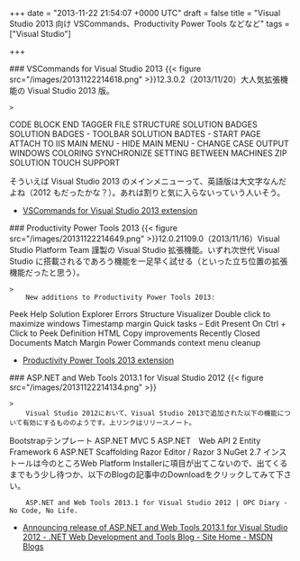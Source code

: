 
+++
date = "2013-11-22 21:54:07 +0000 UTC"
draft = false
title = "Visual Studio 2013 向け VSCommands、Productivity Power Tools などなど"
tags = ["Visual Studio"]

+++
<div class="section">
    ### VSCommands for Visual Studio 2013
    {{< figure src="/images/20131122214618.png"  >}}12.3.0.2（2013/11/20）大人気拡張機能の Visual Studio 2013 版。

    >
        

CODE BLOCK END TAGGER
FILE STRUCTURE
SOLUTION BADGES
SOLUTION BADGES - TOOLBAR
SOLUTION BADTES - START PAGE
ATTACH TO IIS
MAIN MENU - HIDE
MAIN MENU - CHANGE CASE 
OUTPUT WINDOWS COLORING
SYNCHRONIZE SETTING BETWEEN MACHINES
ZIP SOLUTION
TOUCH SUPPORT

    
そういえば Visual Studio 2013 のメインメニューって、英語版は大文字なんだよね（2012 もだったかな？）。あれは割りと気に入らないっていう人いそう。

<ul>
<li><a href="http://visualstudiogallery.msdn.microsoft.com/c6d1c265-7007-405c-a68b-5606af238ece">VSCommands for Visual Studio 2013 extension</a></li>
</ul>
</div>
<div class="section">
    ### Productivity Power Tools 2013
    {{< figure src="/images/20131122214649.png"  >}}12.0.21109.0（2013/11/16）Visual Studio Platform Team 謹製の Visual Studio 拡張機能。いずれ次世代 Visual Studio に搭載されるであろう機能を一足早く試せる（といった立ち位置の拡張機能だったと思う）。

    >
        New additions to Productivity Power Tools 2013:


Peek Help 
Solution Explorer Errors 
Structure Visualizer 
Double click to maximize windows 
Timestamp margin 
Quick tasks – Edit Present On 
Ctrl + Click to Peek Definition 
HTML Copy improvements 
Recently Closed Documents 
Match Margin 
Power Commands context menu cleanup 

    

<ul>
<li><a href="http://visualstudiogallery.msdn.microsoft.com/dbcb8670-889e-4a54-a226-a48a15e4cace">Productivity Power Tools 2013 extension</a></li>
</ul>
</div>
<div class="section">
    ### ASP.NET and Web Tools 2013.1 for Visual Studio 2012
    {{< figure src="/images/20131122214134.png"  >}}<br/>


    >
        Visual Studio 2012において、Visual Studio 2013で追加された以下の機能について有効にするもののようです。上リンクはリリースノート。


Bootstrapテンプレート
ASP.NET MVC 5
ASP.NET　Web API 2
Entity Framework 6
ASP.NET Scaffolding
Razor Editor / Razor 3
NuGet 2.7
インストールは今のところWeb Platform Installerに項目が出てこないので、出てくるまでもう少し待つか、以下のBlogの記事中のDownloadをクリックしてみて下さい。

        ASP.NET and Web Tools 2013.1 for Visual Studio 2012 | OPC Diary - No Code, No Life.
    

<ul>
<li><a href="http://blogs.msdn.com/b/webdev/archive/2013/11/18/announcing-release-of-asp-net-and-web-tools-2013-1-for-visual-studio-2012.aspx">Announcing release of ASP.NET and Web Tools 2013.1 for Visual Studio 2012 - .NET Web Development and Tools Blog - Site Home - MSDN Blogs</a></li>
</ul>
</div>

